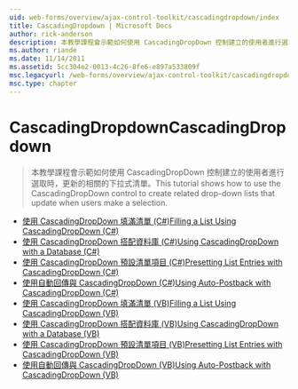 ```yaml
---
uid: web-forms/overview/ajax-control-toolkit/cascadingdropdown/index
title: CascadingDropdown | Microsoft Docs
author: rick-anderson
description: 本教學課程會示範如何使用 CascadingDropDown 控制建立的使用者進行選取時，更新的相關的下拉式清單。
ms.author: riande
ms.date: 11/14/2011
ms.assetid: 5cc304e2-0013-4c26-8fe6-e897a533809f
msc.legacyurl: /web-forms/overview/ajax-control-toolkit/cascadingdropdown
msc.type: chapter
---
```

<a name="cascadingdropdown"></a><span data-ttu-id="89ecc-103">CascadingDropdown</span><span class="sxs-lookup"><span data-stu-id="89ecc-103">CascadingDropdown</span></span>
====================
> <span data-ttu-id="89ecc-104">本教學課程會示範如何使用 CascadingDropDown 控制建立的使用者進行選取時，更新的相關的下拉式清單。</span><span class="sxs-lookup"><span data-stu-id="89ecc-104">This tutorial shows how to use the CascadingDropDown control to create related drop-down lists that update when users make a selection.</span></span>


- [<span data-ttu-id="89ecc-105">使用 CascadingDropDown 填滿清單 (C#)</span><span class="sxs-lookup"><span data-stu-id="89ecc-105">Filling a List Using CascadingDropDown (C#)</span></span>](filling-a-list-using-cascadingdropdown-cs.md)
- [<span data-ttu-id="89ecc-106">使用 CascadingDropDown 搭配資料庫 (C#)</span><span class="sxs-lookup"><span data-stu-id="89ecc-106">Using CascadingDropDown with a Database (C#)</span></span>](using-cascadingdropdown-with-a-database-cs.md)
- [<span data-ttu-id="89ecc-107">使用 CascadingDropDown 預設清單項目 (C#)</span><span class="sxs-lookup"><span data-stu-id="89ecc-107">Presetting List Entries with CascadingDropDown (C#)</span></span>](presetting-list-entries-with-cascadingdropdown-cs.md)
- [<span data-ttu-id="89ecc-108">使用自動回傳與 CascadingDropDown (C#)</span><span class="sxs-lookup"><span data-stu-id="89ecc-108">Using Auto-Postback with CascadingDropDown (C#)</span></span>](using-auto-postback-with-cascadingdropdown-cs.md)
- [<span data-ttu-id="89ecc-109">使用 CascadingDropDown 填滿清單 (VB)</span><span class="sxs-lookup"><span data-stu-id="89ecc-109">Filling a List Using CascadingDropDown (VB)</span></span>](filling-a-list-using-cascadingdropdown-vb.md)
- [<span data-ttu-id="89ecc-110">使用 CascadingDropDown 搭配資料庫 (VB)</span><span class="sxs-lookup"><span data-stu-id="89ecc-110">Using CascadingDropDown with a Database (VB)</span></span>](using-cascadingdropdown-with-a-database-vb.md)
- [<span data-ttu-id="89ecc-111">使用 CascadingDropDown 預設清單項目 (VB)</span><span class="sxs-lookup"><span data-stu-id="89ecc-111">Presetting List Entries with CascadingDropDown (VB)</span></span>](presetting-list-entries-with-cascadingdropdown-vb.md)
- [<span data-ttu-id="89ecc-112">使用自動回傳與 CascadingDropDown (VB)</span><span class="sxs-lookup"><span data-stu-id="89ecc-112">Using Auto-Postback with CascadingDropDown (VB)</span></span>](using-auto-postback-with-cascadingdropdown-vb.md)
